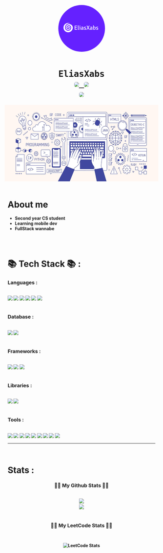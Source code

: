 <div align="center">
    <kbd>
    <img src="res/images/Profile.png" style="border-radius:100px;" align="center">
    <kbd>
    <br><br>
    <h1><b>EliasXabs
    <br>
    <a href="https://www.instagram.com/eliasxabs/">
    <img src="https://img.shields.io/badge/Instagram-E4405F?style=for-the-badge&logo=instagram&logoColor=white" width="100" style="border-radius:5px;"/>
    </a>
    <a href="https://www.linkedin.com/in/elias-abou-samra-ba2422223">
  <a href="mailto:kimhyein7110@gmail.com"><img src="https://img.shields.io/badge/Gmail-d14836?style=flat-square&logo=Gmail&logoColor=white&link=EliasXabs@gmail.com" style="border-radius:5px;" width="70vw"/></a>
    </a>
    <br>
    <img src="https://komarev.com/ghpvc/?username=EliasXabs&style=flat-square&color=blue" style="border-radius:5px;"/>
</div>

<img src="res/images/Banner.jpg" height = "250" width = "1000">
<br><br>
<div id="main" >
<div style="margin:10px;" >

# About me

- Second year CS student 
- Learning mobile dev
- FullStack wannabe 


<br><br>

# 📚 Tech Stack 📚 :

### Languages :
<br>
<img src="https://img.shields.io/badge/Java-red.svg?style=for-the-badge&logo=Java&logoColor=white">
<img src="https://img.shields.io/badge/python-3670A0?style=for-the-badge&logo=python&logoColor=ffdd54">
<img src="https://img.shields.io/badge/html5-%23E34F26.svg?style=for-the-badge&logo=html5&logoColor=white">
<img src="https://img.shields.io/badge/css3-%231572B6.svg?style=for-the-badge&logo=css3&logoColor=white">
<img src="https://img.shields.io/badge/javascript-%23323330.svg?style=for-the-badge&logo=javascript&logoColor=%23F7DF1E">
<img src="https://img.shields.io/badge/markdown-%23000000.svg?style=for-the-badge&logo=markdown&logoColor=white">
<br>
<br>

### Database :
<br>
<img src="https://img.shields.io/badge/mysql-%2300f.svg?style=for-the-badge&logo=mysql&logoColor=white">
<img src="https://img.shields.io/badge/sqlite-%2307405e.svg?style=for-the-badge&logo=sqlite&logoColor=white">
<br>
<br>
 
### Frameworks :
<br>
<img src="https://img.shields.io/badge/react-%2320232a.svg?style=for-the-badge&logo=react&logoColor=%2361DAFB"> 
<img src="https://img.shields.io/badge/Ionic-%233880FF.svg?style=for-the-badge&logo=Ionic&logoColor=white">
<img src="https://img.shields.io/badge/Angular-red.svg?style=for-the-badge&logo=Angular&logoColor=white">
<br>
<br>

### Libraries :
<br>
<img src="https://img.shields.io/badge/flask-%23000.svg?style=for-the-badge&logo=flask&logoColor=white">
<img src="https://img.shields.io/badge/opencv-%23000.svg?style=for-the-badge&logo=opencv&logoColor=lime">
<br>
<br>

### Tools :
<br>
<img src="https://img.shields.io/badge/Visual%20Studio%20Code-0078d7.svg?style=for-the-badge&logo=visual-studio-code&logoColor=white">
<img src="https://img.shields.io/badge/Visual%20Studio-5C2D91.svg?style=for-the-badge&logo=visual-studio&logoColor=white">
<img src="https://img.shields.io/badge/Android%20Studio-3DDC84.svg?style=for-the-badge&logo=android-studio&logoColor=white">
<img src="https://img.shields.io/badge/Eclipse-FE7A16.svg?style=for-the-badge&logo=Eclipse&logoColor=white"> 
<img src="https://img.shields.io/badge/IntelliJIDEA-000000.svg?style=for-the-badge&logo=intellij-idea&logoColor=white">
<img src="https://img.shields.io/badge/jupyter-%23FA0F00.svg?style=for-the-badge&logo=jupyter&logoColor=white">
<img src="https://img.shields.io/badge/pycharm-143?style=for-the-badge&logo=pycharm&logoColor=black&color=black&labelColor=green">
<img src="https://img.shields.io/badge/Linux-268BEE?style=for-the-badge&logo=linux&logoColor=white">
<img src="https://img.shields.io/badge/git-%23F05033.svg?style=for-the-badge&logo=git&logoColor=white">

<br>
<hr>
<br>
<h1> Stats :
<h3 align="center">👩‍💻 My Github Stats 👩‍💻</h3>
<div align="center">
<br>
<img src="http://github-readme-streak-stats.herokuapp.com?user=EliasXabs&theme=dark&background=000000)">
<br>
<img src="https://github-readme-stats.vercel.app/api/top-langs/?username=EliasXabs&layout=compact&theme=dark">
</div>

<br>
<h3 align="center">👩‍💻 My LeetCode Stats 👩‍💻</h3>
<div align="center">
<br>

![LeetCode Stats](https://leetcard.jacoblin.cool/EliasXabs?theme=unicorn&font=Wallpoet&ext=activity)
